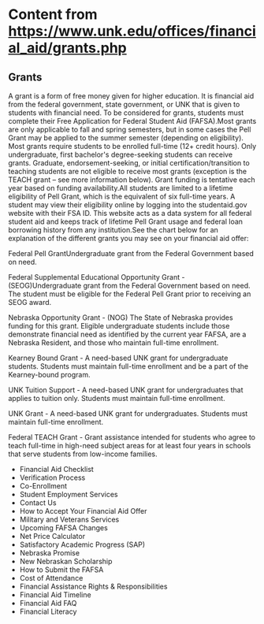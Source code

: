 # Content from https://www.unk.edu/offices/financial_aid/grants.php

## Grants

A grant is a form of free money given for higher education. It is financial aid from the federal government, state government, or UNK that is given to students with financial need. To be considered for grants, students must complete their Free Application for Federal Student Aid (FAFSA).Most grants are only applicable to fall and spring semesters, but in some cases the Pell Grant may be applied to the summer semester (depending on eligibility). Most grants require students to be enrolled full-time (12+ credit hours). Only undergraduate, first bachelor's degree-seeking students can receive grants. Graduate, endorsement-seeking, or initial certification/transition to teaching students are not eligible to receive most grants (exception is the TEACH grant – see more information below). Grant funding is tentative each year based on funding availability.All students are limited to a lifetime eligibility of Pell Grant, which is the equivalent of six full-time years. A student may view their eligibility online by logging into the studentaid.gov website with their FSA ID. This website acts as a data system for all federal student aid and keeps track of lifetime Pell Grant usage and federal loan borrowing history from any institution.See the chart below for an explanation of the different grants you may see on your financial aid offer:

Federal Pell GrantUndergraduate grant from the Federal Government based on need.

Federal Supplemental Educational Opportunity Grant - (SEOG)Undergraduate grant from the Federal Government based on need. The student must be eligible for the Federal Pell Grant prior to receiving an SEOG award.

Nebraska Opportunity Grant - (NOG) The State of Nebraska provides funding for this grant. Eligible undergraduate students include those demonstrate financial need as identified by the current year FAFSA, are a Nebraska Resident, and those who maintain full-time enrollment.

Kearney Bound Grant - A need-based UNK grant for undergraduate students. Students must maintain full-time enrollment and be a part of the Kearney-bound program.

UNK Tuition Support - A need-based UNK grant for undergraduates that applies to tuition only. Students must maintain full-time enrollment.

UNK Grant - A need-based UNK grant for undergraduates. Students must maintain full-time enrollment.

Federal TEACH Grant - Grant assistance intended for students who agree to teach full-time in high-need subject areas for at least four years in schools that serve students from low-income families.

- Financial Aid Checklist
- Verification Process
- Co-Enrollment
- Student Employment Services
- Contact Us
- How to Accept Your Financial Aid Offer
- Military and Veterans Services
- Upcoming FAFSA Changes
- Net Price Calculator
- Satisfactory Academic Progress (SAP)
- Nebraska Promise
- New Nebraskan Scholarship
- How to Submit the FAFSA
- Cost of Attendance
- Financial Assistance Rights & Responsibilities
- Financial Aid Timeline
- Financial Aid FAQ
- Financial Literacy

